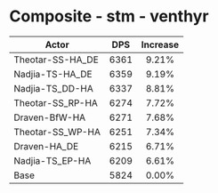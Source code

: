 # Composite - stm - venthyr
| Actor | DPS | Increase |
|---|:---:|:---:|
|Theotar-SS-HA_DE|6361|9.21%|
|Nadjia-TS-HA_DE|6359|9.19%|
|Nadjia-TS_DD-HA|6337|8.81%|
|Theotar-SS_RP-HA|6274|7.72%|
|Draven-BfW-HA|6271|7.68%|
|Theotar-SS_WP-HA|6251|7.34%|
|Draven-HA_DE|6215|6.71%|
|Nadjia-TS_EP-HA|6209|6.61%|
|Base|5824|0.00%|
